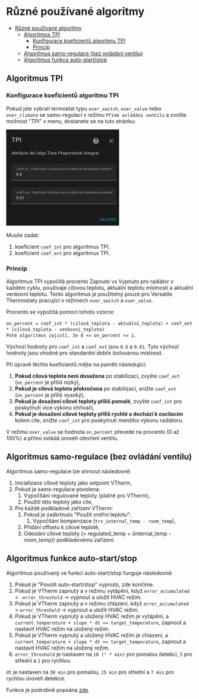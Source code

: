 # Různé používané algoritmy

- [Různé používané algoritmy](#různé-používané-algoritmy)
  - [Algoritmus TPI](#algoritmus-tpi)
    - [Konfigurace koeficientů algoritmu TPI](#konfigurace-koeficientů-algoritmu-tpi)
    - [Princip](#princip)
  - [Algoritmus samo-regulace (bez ovládání ventilu)](#algoritmus-samo-regulace-bez-ovládání-ventilu)
  - [Algoritmus funkce auto-start/stop](#algoritmus-funkce-auto-startstop)

## Algoritmus TPI

### Konfigurace koeficientů algoritmu TPI

Pokud jste vybrali termostat typu `over_switch`, `over_valve` nebo `over_climate` se samo-regulací v režimu `Přímé ovládání ventilu` a zvolíte možnost "TPI" v menu, dostanete se na tuto stránku:

![image](images/config-tpi.png)

Musíte zadat:
1. koeficient `coef_int` pro algoritmus TPI,
2. koeficient `coef_ext` pro algoritmus TPI.

### Princip

Algoritmus TPI vypočítá procento Zapnuto vs Vypnuto pro radiátor v každém cyklu, používaje cílovou teplotu, aktuální teplotu místnosti a aktuální venkovní teplotu. Tento algoritmus je použitelný pouze pro Versatile Thermostaty pracující v režimech `over_switch` a `over_valve`.

Procento se vypočítá pomocí tohoto vzorce:

    on_percent = coef_int * (cílová_teplota - aktuální_teplota) + coef_ext * (cílová_teplota - venkovní_teplota)
    Poté algoritmus zajistí, že 0 <= on_percent <= 1.

Výchozí hodnoty pro `coef_int` a `coef_ext` jsou `0.6` a `0.01`. Tyto výchozí hodnoty jsou vhodné pro standardní dobře izolovanou místnost.

Při úpravě těchto koeficientů mějte na paměti následující:
1. **Pokud cílová teplota není dosažena** po stabilizaci, zvyšte `coef_ext` (`on_percent` je příliš nízký),
2. **Pokud je cílová teplota překročena** po stabilizaci, snižte `coef_ext` (`on_percent` je příliš vysoký),
3. **Pokud je dosažení cílové teploty příliš pomalé**, zvyšte `coef_int` pro poskytnutí více výkonu ohřívači,
4. **Pokud je dosažení cílové teploty příliš rychlé a dochází k oscilacím** kolem cíle, snižte `coef_int` pro poskytnutí menšího výkonu radiátoru.

V režimu `over_valve` se hodnota `on_percent` převede na procento (0 až 100%) a přímo ovládá úroveň otevření ventilu.

## Algoritmus samo-regulace (bez ovládání ventilu)

Algoritmus samo-regulace lze shrnout následovně:

1. Inicializace cílové teploty jako setpoint VTherm,
2. Pokud je samo-regulace povolena:
   1. Vypočítání regulované teploty (platné pro VTherm),
   2. Použití této teploty jako cíle,
3. Pro každé podkladové zařízení VTherm:
     1. Pokud je zaškrtnuto "Použít vnitřní teplotu":
          1. Vypočítání kompenzace (`trv_internal_temp - room_temp`),
     2. Přidání offsetu k cílové teplotě,
     3. Odeslání cílové teploty (= regulated_temp + (internal_temp - room_temp)) podkladovému zařízení.

## Algoritmus funkce auto-start/stop

Algoritmus používaný ve funkci auto-start/stop funguje následovně:
1. Pokud je "Povolit auto-start/stop" vypnuto, zde končíme.
2. Pokud je VTherm zapnutý a v režimu vytápění, když `error_accumulated` < `-error_threshold` -> vypnout a uložit HVAC režim.
3. Pokud je VTherm zapnutý a v režimu chlazení, když `error_accumulated` > `error_threshold` -> vypnout a uložit HVAC režim.
4. Pokud je VTherm vypnutý a uložený HVAC režim je vytápění, a `current_temperature + slope * dt <= target_temperature`, zapnout a nastavit HVAC režim na uložený režim.
5. Pokud je VTherm vypnutý a uložený HVAC režim je chlazení, a `current_temperature + slope * dt >= target_temperature`, zapnout a nastavit HVAC režim na uložený režim.
6. `error_threshold` je nastaven na `10 (° * min)` pro pomalou detekci, `5` pro střední a `2` pro rychlou.

`dt` je nastaven na `30 min` pro pomalou, `15 min` pro střední a `7 min` pro rychlou úroveň detekce.

Funkce je podrobně popsána [zde](https://github.com/jmcollin78/versatile_thermostat/issues/585).
